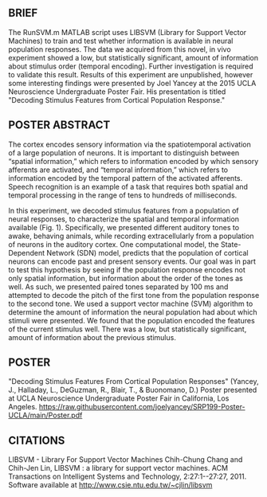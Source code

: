 ## BRIEF

The RunSVM.m MATLAB script uses LIBSVM (Library for Support Vector Machines) to train and test whether information is available in neural population responses. The data we acquired from this novel, in vivo experiment showed a low, but statistically significant, amount of information about stimulus order (temporal encoding). Further investigation is required to validate this result. Results of this experiment are unpublished, however some interesting findings were presented by Joel Yancey at the 2015 UCLA Neuroscience Undergraduate Poster Fair. His presentation is titled "Decoding Stimulus Features from Cortical Population Response."

## POSTER ABSTRACT

The cortex encodes sensory information via the spatiotemporal activation of a large population of neurons. It is important to distinguish between “spatial information,” which refers to information encoded by which sensory afferents are activated, and “temporal information,” which refers to information encoded by the temporal pattern of the activated afferents. Speech recognition is an example of a task that requires both spatial and temporal processing in the range of tens to hundreds of milliseconds.

In this experiment, we decoded stimulus features from a population of neural responses, to characterize the spatial and temporal information available (Fig. 1). Specifically, we presented different auditory tones to awake, behaving animals, while recording extracellularly from a population of neurons in the auditory cortex. One computational model, the State-Dependent Network (SDN) model, predicts that the population of cortical neurons can encode past and present sensory events. Our goal was in part to test this hypothesis by seeing if the population response encodes not only spatial information, but information about the order of the tones as well. As such, we presented paired tones separated by 100 ms and attempted to decode the pitch of the first tone from the population response to the second tone. We used a support vector machine (SVM) algorithm to determine the amount of information the neural population had about which stimuli were presented. We found that the population encoded the features of the current stimulus well. There was a low, but statistically significant, amount of information about the previous stimulus.

## POSTER

"Decoding Stimulus Features From Cortical Population Responses" (Yancey, J., Halladay, L., DeGuzman, R., Blair, T., & Buonomano, D.) Poster presented at UCLA Neuroscience Undergraduate Poster Fair in California, Los Angeles.
https://raw.githubusercontent.com/joelyancey/SRP199-Poster-UCLA/main/Poster.pdf
    
## CITATIONS
   
LIBSVM - Library For Support Vector Machines
Chih-Chung Chang and Chih-Jen Lin, LIBSVM : a library for support vector machines. ACM Transactions on Intelligent Systems and Technology, 2:27:1--27:27, 2011. Software available at http://www.csie.ntu.edu.tw/~cjlin/libsvm 
